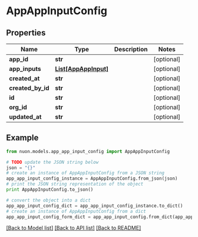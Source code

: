 # AppAppInputConfig


## Properties

Name | Type | Description | Notes
------------ | ------------- | ------------- | -------------
**app_id** | **str** |  | [optional] 
**app_inputs** | [**List[AppAppInput]**](AppAppInput.md) |  | [optional] 
**created_at** | **str** |  | [optional] 
**created_by_id** | **str** |  | [optional] 
**id** | **str** |  | [optional] 
**org_id** | **str** |  | [optional] 
**updated_at** | **str** |  | [optional] 

## Example

```python
from nuon.models.app_app_input_config import AppAppInputConfig

# TODO update the JSON string below
json = "{}"
# create an instance of AppAppInputConfig from a JSON string
app_app_input_config_instance = AppAppInputConfig.from_json(json)
# print the JSON string representation of the object
print AppAppInputConfig.to_json()

# convert the object into a dict
app_app_input_config_dict = app_app_input_config_instance.to_dict()
# create an instance of AppAppInputConfig from a dict
app_app_input_config_form_dict = app_app_input_config.from_dict(app_app_input_config_dict)
```
[[Back to Model list]](../README.md#documentation-for-models) [[Back to API list]](../README.md#documentation-for-api-endpoints) [[Back to README]](../README.md)


